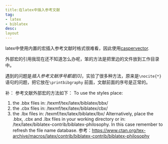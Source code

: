 ```yaml
---
title:在latex中插入参考文献
tag:
- latex
- biblatex
desc:
layout
---
```


latex中使用内置的宏插入参考文献时格式很难看，因此使用[caspervector](https://gitea.com/CasperVector/biblatex-caspervector/src/branch/master).

外部宏的引用我现在还不知道怎么办呢，笨的方法是把里边的文件放到工作目录中。

遇到的问题是*插入参考文献序号都是[0]*，实验了很多种方法，原来是`\nocite{*}` 语句的问题，把它放在`\printbibgraphy` 前面，文献前面的序号是正常的。

补：
参考文献外部宏的方法如下：
To use the styles place:
1) the .bbx files in: <HOME>/texmf/tex/latex/biblatex/bbx/
2) the .cbx files in: <HOME>/texmf/tex/latex/biblatex/cbx/
3) the .lbx files in: <HOME>/texmf/tex/latex/biblatex/lbx/
Alternatively, place the .bbx, .cbx and .lbx files in your working directory
or in:
<TEXMFLOCAL>/tex/latex/biblatex-contrib/biblatex-philosophy.
In this case remember to refresh the file name database.
参考：https://www.ctan.org/tex-archive/macros/latex/contrib/biblatex-contrib/biblatex-philosophy